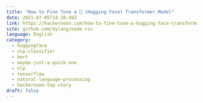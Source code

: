 ```yaml
---
title: "How to Fine Tune a 🤗 (Hugging Face) Transformer Model"
date: 2021-07-05T14:28:49Z
link: https://hackernoon.com/how-to-fine-tune-a-hugging-face-transformer-model-581137q7?source=rss&utm_medium=RSS&utm_source=news.12bit.vn
site: github.com/dylang/node-rss
language: English
category:
  - huggingface
  - nlp-classifier
  - bert
  - maybe-just-a-quick-one
  - nlp
  - tensorflow
  - natural-language-processing
  - hackernoon-top-story
draft: false
---
```

